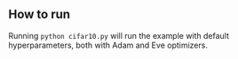 ## How to run

Running `python cifar10.py` will run the example with default hyperparameters, 
both with Adam and Eve optimizers.